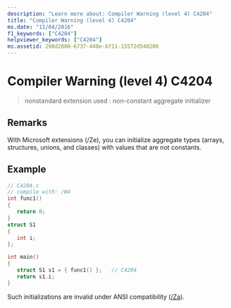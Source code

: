 ```yaml
---
description: "Learn more about: Compiler Warning (level 4) C4204"
title: "Compiler Warning (level 4) C4204"
ms.date: "11/04/2016"
f1_keywords: ["C4204"]
helpviewer_keywords: ["C4204"]
ms.assetid: 298d2880-6737-448e-b711-15572d540200
---
```

# Compiler Warning (level 4) C4204

> nonstandard extension used : non-constant aggregate initializer

## Remarks

With Microsoft extensions (/Ze), you can initialize aggregate types (arrays, structures, unions, and classes) with values that are not constants.

## Example

```c
// C4204.c
// compile with: /W4
int func1()
{
   return 0;
}
struct S1
{
   int i;
};

int main()
{
   struct S1 s1 = { func1() };   // C4204
   return s1.i;
}
```

Such initializations are invalid under ANSI compatibility ([/Za](../../build/reference/za-ze-disable-language-extensions.md)).
